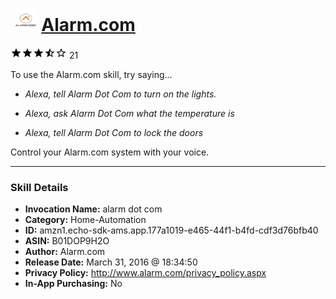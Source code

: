 # &nbsp;<img src="skill_icon" alt="Alarm.com icon" width="36"> [Alarm.com](http://alexa.amazon.com/#skills/amzn1.echo-sdk-ams.app.177a1019-e465-44f1-b4fd-cdf3d76bfb40)
![3.3 stars](../../images/ic_star_black_18dp_1x.png)![3.3 stars](../../images/ic_star_black_18dp_1x.png)![3.3 stars](../../images/ic_star_black_18dp_1x.png)![3.3 stars](../../images/ic_star_half_black_18dp_1x.png)![3.3 stars](../../images/ic_star_border_black_18dp_1x.png) 21

To use the Alarm.com skill, try saying...

* *Alexa, tell Alarm Dot Com to turn on the lights.*

* *Alexa, ask Alarm Dot Com what the temperature is*

* *Alexa, tell Alarm Dot Com to lock the doors*

Control your Alarm.com system with your voice.

***

### Skill Details

* **Invocation Name:** alarm dot com
* **Category:** Home-Automation
* **ID:** amzn1.echo-sdk-ams.app.177a1019-e465-44f1-b4fd-cdf3d76bfb40
* **ASIN:** B01DOP9H2O
* **Author:** Alarm.com
* **Release Date:** March 31, 2016 @ 18:34:50
* **Privacy Policy:** http://www.alarm.com/privacy_policy.aspx
* **In-App Purchasing:** No
